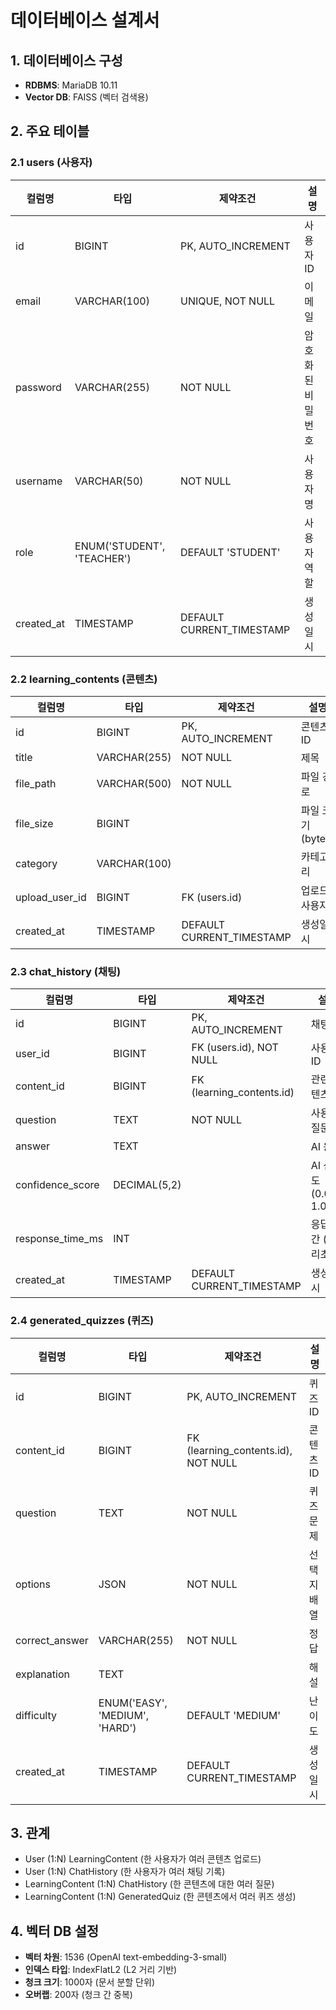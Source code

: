 # 데이터베이스 설계서

## 1. 데이터베이스 구성

- **RDBMS**: MariaDB 10.11
- **Vector DB**: FAISS (벡터 검색용)

## 2. 주요 테이블

### 2.1 users (사용자)
| 컬럼명 | 타입 | 제약조건 | 설명 |
|--------|------|----------|------|
| id | BIGINT | PK, AUTO_INCREMENT | 사용자 ID |
| email | VARCHAR(100) | UNIQUE, NOT NULL | 이메일 |
| password | VARCHAR(255) | NOT NULL | 암호화된 비밀번호 |
| username | VARCHAR(50) | NOT NULL | 사용자명 |
| role | ENUM('STUDENT', 'TEACHER') | DEFAULT 'STUDENT' | 사용자 역할 |
| created_at | TIMESTAMP | DEFAULT CURRENT_TIMESTAMP | 생성일시 |

### 2.2 learning_contents (콘텐츠)
| 컬럼명 | 타입 | 제약조건 | 설명 |
|--------|------|----------|------|
| id | BIGINT | PK, AUTO_INCREMENT | 콘텐츠 ID |
| title | VARCHAR(255) | NOT NULL | 제목 |
| file_path | VARCHAR(500) | NOT NULL | 파일 경로 |
| file_size | BIGINT | | 파일 크기 (bytes) |
| category | VARCHAR(100) | | 카테고리 |
| upload_user_id | BIGINT | FK (users.id) | 업로드 사용자 |
| created_at | TIMESTAMP | DEFAULT CURRENT_TIMESTAMP | 생성일시 |

### 2.3 chat_history (채팅)
| 컬럼명 | 타입 | 제약조건 | 설명 |
|--------|------|----------|------|
| id | BIGINT | PK, AUTO_INCREMENT | 채팅 ID |
| user_id | BIGINT | FK (users.id), NOT NULL | 사용자 ID |
| content_id | BIGINT | FK (learning_contents.id) | 관련 콘텐츠 ID |
| question | TEXT | NOT NULL | 사용자 질문 |
| answer | TEXT | | AI 응답 |
| confidence_score | DECIMAL(5,2) | | AI 신뢰도 (0.00-1.00) |
| response_time_ms | INT | | 응답 시간 (밀리초) |
| created_at | TIMESTAMP | DEFAULT CURRENT_TIMESTAMP | 생성일시 |

### 2.4 generated_quizzes (퀴즈)
| 컬럼명 | 타입 | 제약조건 | 설명 |
|--------|------|----------|------|
| id | BIGINT | PK, AUTO_INCREMENT | 퀴즈 ID |
| content_id | BIGINT | FK (learning_contents.id), NOT NULL | 콘텐츠 ID |
| question | TEXT | NOT NULL | 퀴즈 문제 |
| options | JSON | NOT NULL | 선택지 배열 |
| correct_answer | VARCHAR(255) | NOT NULL | 정답 |
| explanation | TEXT | | 해설 |
| difficulty | ENUM('EASY', 'MEDIUM', 'HARD') | DEFAULT 'MEDIUM' | 난이도 |
| created_at | TIMESTAMP | DEFAULT CURRENT_TIMESTAMP | 생성일시 |

## 3. 관계

- User (1:N) LearningContent (한 사용자가 여러 콘텐츠 업로드)
- User (1:N) ChatHistory (한 사용자가 여러 채팅 기록)
- LearningContent (1:N) ChatHistory (한 콘텐츠에 대한 여러 질문)
- LearningContent (1:N) GeneratedQuiz (한 콘텐츠에서 여러 퀴즈 생성)

## 4. 벡터 DB 설정

- **벡터 차원**: 1536 (OpenAI text-embedding-3-small)
- **인덱스 타입**: IndexFlatL2 (L2 거리 기반)
- **청크 크기**: 1000자 (문서 분할 단위)
- **오버랩**: 200자 (청크 간 중복)